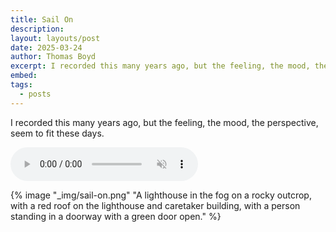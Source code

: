 ```yaml
---
title: Sail On
description: 
layout: layouts/post
date: 2025-03-24
author: Thomas Boyd
excerpt: I recorded this many years ago, but the feeling, the mood, the perspective, seem to fit these days. <br><br><audio controls autoplay muted>  <source src="{{ './songs/sail-on.ogg' | url }}" type="audio/ogg">  <source src="{{ './songs/sail-on.mp3' | url }}" type="audio/mpeg">Your browser does not support the audio element.</audio> <br><br><i>This is an example of an audio only post. We can post MP3 files.</i>
embed:
tags:
  - posts
---
```


I recorded this many years ago, but the feeling, the mood, the perspective, seem to fit these days.

<audio controls autoplay muted>
  <source src="{{ '/songs/sail-on.ogg' | url }}" type="audio/ogg">
  <source src="{{ '/songs/sail-on.mp3' | url }}" type="audio/mpeg">
Your browser does not support the audio element.
</audio> 

{% image "_img/sail-on.png" "A lighthouse in the fog on a rocky outcrop, with a red roof on the lighthouse and caretaker building, with a person standing in a doorway with a green door open." %}